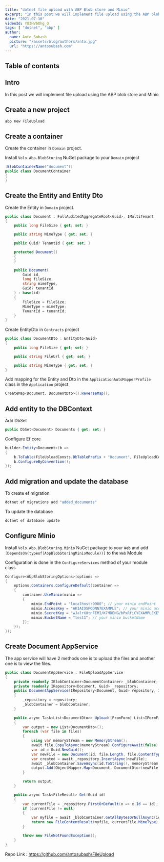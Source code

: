 ```yaml
---
title: "dotnet file upload with ABP Blob store and Minio"
excerpt: "In this post we will implement file upload using the ABP blob store and Minio"
date: "2021-07-10"
videoId: YUIHVbOhg_Q
tags: [ "dotnet", "abp" ]
author:
  name: Anto Subash
  picture: "/assets/blog/authors/anto.jpg"
  url: "https://antosubash.com"
---
```

## Table of contents

## Intro

In this post we will implement file upload using the ABP blob store and Minio

## Create a new project

```bash
abp new FileUpload
```

## Create a container

Create the container in `Domain` project.

Install `Volo.Abp.BlobStoring` NuGet package to your `Domain` project

```cs
[BlobContainerName("document")]
public class DocumentContainer
{
}
```

## Create the Entity and Entity Dto

Create the Entity in `Domain` project.

```cs
public class Document : FullAuditedAggregateRoot<Guid>, IMultiTenant
{
    public long FileSize { get; set; }

    public string MimeType { get; set; }

    public Guid? TenantId { get; set; }

    protected Document()
    {
    }

    public Document(
        Guid id,
        long fileSize,
        string mimeType,
        Guid? tenantId
    ) : base(id)
    {
        FileSize = fileSize;
        MimeType = mimeType;
        TenantId = tenantId;
    }
}
```

Create EntityDto in `Contracts` project

```cs
public class DocumentDto : EntityDto<Guid>
{
    public long FileSize { get; set; }

    public string FileUrl { get; set; }

    public string MimeType { get; set; }
}
```

Add mapping for the Entity and Dto in the `ApplicationAutoMapperProfile` class in the `Application` project

```cs
CreateMap<Document, DocumentDto>().ReverseMap();
```

## Add entity to the DBContext

Add DbSet

```cs
public DbSet<Document> Documents { get; set; }
```

Configure Ef core

```cs
builder.Entity<Document>(b =>
{
    b.ToTable(FileUploadConsts.DbTablePrefix + "Document", FileUploadConsts.DbSchema);
    b.ConfigureByConvention();
});
```

## Add migration and update the database

To create ef migration

```bash
dotnet ef migrations add "added_documents"
```

To update the database

```bash
dotnet ef database update
```

## Configure Minio

Install `Volo.Abp.BlobStoring.Minio` NuGet package to your `Web` and add `[DependsOn(typeof(AbpBlobStoringMinioModule))]` to the `Web` Module

Configuration is done in the `ConfigureServices` method of your module class

```cs
Configure<AbpBlobStoringOptions>(options =>
{
    options.Containers.ConfigureDefault(container =>
    {
        container.UseMinio(minio =>
        {
            minio.EndPoint = "localhost:9900"; // your minio endPoint
            minio.AccessKey = "AKIAIOSFODNN7EXAMPLE"; // your minio accessKey
            minio.SecretKey = "wJalrXUtnFEMI/K7MDENG/bPxRfiCYEXAMPLEKEY"; // your minio secretKey
            minio.BucketName = "test1"; // your minio bucketName
        });
    });
});
```

## Create Document AppService

The app service will have 2 methods one is to upload the files and another one is to view the files.

```cs
public class DocumentAppService : FileUploadAppService
{
    private readonly IBlobContainer<DocumentContainer> _blobContainer;
    private readonly IRepository<Document, Guid> _repository;
    public DocumentAppService(IRepository<Document, Guid> repository, IBlobContainer<DocumentContainer> blobContainer)
    {
        _repository = repository;
        _blobContainer = blobContainer;
    }

    public async Task<List<DocumentDto>> Upload([FromForm] List<IFormFile> files)
    {
        var output = new List<DocumentDto>();
        foreach (var file in files)
        {
            using var memoryStream = new MemoryStream();
            await file.CopyToAsync(memoryStream).ConfigureAwait(false);
            var id = Guid.NewGuid();
            var newFile = new Document(id, file.Length, file.ContentType, CurrentTenant.Id);
            var created = await _repository.InsertAsync(newFile);
            await _blobContainer.SaveAsync(id.ToString(), memoryStream.ToArray()).ConfigureAwait(false);
            output.Add(ObjectMapper.Map<Document, DocumentDto>(newFile));
        }

        return output;
    }

    public async Task<FileResult> Get(Guid id)
    {
        var currentFile = _repository.FirstOrDefault(x => x.Id == id);
        if (currentFile != null)
        {
            var myfile = await _blobContainer.GetAllBytesOrNullAsync(id.ToString());
            return new FileContentResult(myfile, currentFile.MimeType);
        }

        throw new FileNotFoundException();
    }
}
```

Repo Link : <https://github.com/antosubash/FileUpload>
